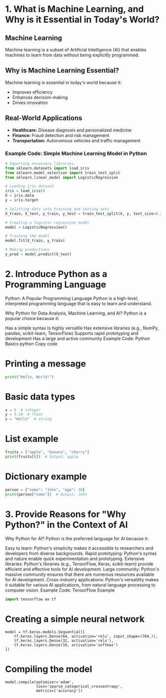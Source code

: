 # 1. What is Machine Learning, and Why is it Essential in Today's World?

## Machine Learning

Machine learning is a subset of Artificial Intelligence (AI) that enables machines to learn from data without being explicitly programmed.

## Why is Machine Learning Essential?

Machine learning is essential in today's world because it:

- Improves efficiency
- Enhances decision-making
- Drives innovation

## Real-World Applications

- **Healthcare:** Disease diagnosis and personalized medicine
- **Finance:** Fraud detection and risk management
- **Transportation:** Autonomous vehicles and traffic management

### Example Code: Simple Machine Learning Model in Python

```python
# Importing necessary libraries
from sklearn.datasets import load_iris
from sklearn.model_selection import train_test_split
from sklearn.linear_model import LogisticRegression

# Loading iris dataset
iris = load_iris()
X = iris.data
y = iris.target

# Splitting data into training and testing sets
X_train, X_test, y_train, y_test = train_test_split(X, y, test_size=0.2, random_state=42)

# Creating a logistic regression model
model = LogisticRegression()

# Training the model
model.fit(X_train, y_train)

# Making predictions
y_pred = model.predict(X_test)
```
# 2. Introduce Python as a Programming Language
Python: A Popular Programming Language
Python is a high-level, interpreted programming language that is easy to learn and understand.

Why Python for Data Analysis, Machine Learning, and AI?
Python is a popular choice because it:

Has a simple syntax
Is highly versatile
Has extensive libraries (e.g., NumPy, pandas, scikit-learn, TensorFlow)
Supports rapid prototyping and development
Has a large and active community
Example Code: Python Basics
python
Copy code
# Printing a message
```python
print("Hello, World!")
```
# Basic data types
```python
x = 5  # integer
y = 3.14  # float
z = "Hello"  # string
```
# List example
```python
fruits = ["apple", "banana", "cherry"]
print(fruits[0])  # Output: apple
```
# Dictionary example
```python 
person = {"name": "John", "age": 30}
print(person["name"])  # Output: John
```
# 3. Provide Reasons for "Why Python?" in the Context of AI
Why Python for AI?
Python is the preferred language for AI because it:

Easy to learn: Python's simplicity makes it accessible to researchers and developers from diverse backgrounds.
Rapid prototyping: Python's syntax and nature enable quick experimentation and prototyping.
Extensive libraries: Python's libraries (e.g., TensorFlow, Keras, scikit-learn) provide efficient and effective tools for AI development.
Large community: Python's massive community ensures that there are numerous resources available for AI development.
Cross-industry applications: Python's versatility makes it suitable for various AI applications, from natural language processing to computer vision.
Example Code: TensorFlow Example
```python
import tensorflow as tf
```
# Creating a simple neural network
```
model = tf.keras.models.Sequential([
    tf.keras.layers.Dense(64, activation='relu', input_shape=(784,)),
    tf.keras.layers.Dense(32, activation='relu'),
    tf.keras.layers.Dense(10, activation='softmax')
])
```
# Compiling the model
```
model.compile(optimizer='adam',
              loss='sparse_categorical_crossentropy',
              metrics=['accuracy'])
```
